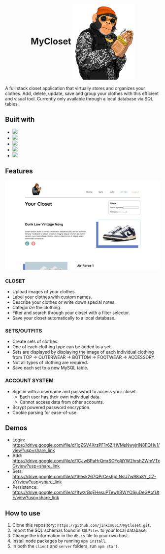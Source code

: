 <div align="center">  
  <h1>MyCloset <img src="./client/src/img/$wagGorilla.jpg" align="center" alt="Logo Image" width="200"/></h1>
</div>
A full stack closet application that virtually stores and organizes your clothes. Add, delete, update, save and group your clothes with this efficient and visual tool. Currently only available through a local database via SQL tables.

## Built with
* <img src="https://upload.wikimedia.org/wikipedia/commons/thumb/6/61/HTML5_logo_and_wordmark.svg/640px-HTML5_logo_and_wordmark.svg.png" width="100"/>
* <img src="https://upload.wikimedia.org/wikipedia/commons/thumb/9/96/Sass_Logo_Color.svg/1280px-Sass_Logo_Color.svg.png" width="100"/>
* <img src="https://img.shields.io/badge/React-20232A?style=for-the-badge&logo=react&logoColor=61DAFB" width="100"/>
* <img src="https://brandslogos.com/wp-content/uploads/images/large/nodejs-logo.png" width="100"/>
* <img src="https://1000logos.net/wp-content/uploads/2020/08/MySQL-Logo.png" width="100"/>

## Features

<img src="./img/frontEnd.png" alt="Frontend Image"/>

### CLOSET
  - Upload images of your clothes.
  - Label your clothes with custom names.
  - Describe your clothes or write down special notes.
  - Categorize the clothing.
  - Filter and search through your closet with a filter selector.
  - Save your closet automatically to a local database.
### SETS/OUTFITS
  - Create sets of clothes.
  - One of each clothing type can be added to a set.
  - Sets are displayed by displaying the image of each individual clothing from TOP -> OUTERWEAR -> BOTTOM -> FOOTWEAR -> ACCESSORY.
  - Not all types of clothing are required.
  - Save each set to a new MySQL table.
### ACCOUNT SYSTEM
  - Sign in with a username and password to access your closet.
    - Each user has their own individual data.
    - Cannot access data from other accounts.
  - Bcrypt powered password encryption.
  - Cookie parsing for ease-of-use.

 

## Demos
- Login: https://drive.google.com/file/d/1gZSV4XrzPF1r6ZjHVMsNwyjrlN8FQHv1/view?usp=share_link
- Add: https://drive.google.com/file/d/1CJwBPaHrQmrSOYoIjjYW2hrshZWmVTxG/view?usp=share_link
- Sets: https://drive.google.com/file/d/1hesk267QPrCes6pLNsU7w98a8Y_CZ-xY/view?usp=share_link
- Persistence: https://drive.google.com/file/d/1twzrBgEHesuPTewhBWYOSjuDeGAofUtE/view?usp=share_link

## How to use
1. Clone this repository: `https://github.com/jinkim0517/MyCloset.git`.
2. Import the SQL schemas found in `SQLFiles` to your local database.
3. Change the information in the `db.js` file to your own host.
4. Install node packages by running `npm install`.
5. In both the `client` and `server` folders, run `npm start`.
